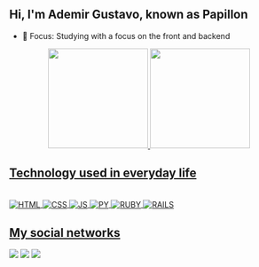## Hi, I'm Ademir Gustavo, known as Papillon

- 🔭 Focus: Studying with a focus on the front and backend

<div align="center">
  <a href="https://github.com/papilon087">
  <img height="180em" src="https://github-readme-stats.vercel.app/api?username=papilon087&show_icons=true&theme=dracula&include_all_commits=true&count_private=true"/>
  <img height="180em" src="https://github-readme-stats.vercel.app/api/top-langs/?username=papilon087&layout=compact&langs_count=7&theme=dracula"/>
</div>

## Technology used in everyday life
 <div style="display: inline_block"><br>
   <img align="center" alt="HTML" src="https://img.shields.io/badge/HTML5-E34F26?style=for-the-badge&logo=html5&logoColor=white">
   <img align="center" alt="CSS"  src="https://img.shields.io/badge/CSS3-1572B6?style=for-the-badge&logo=css3&logoColor=white">
   <img align="center" alt="JS"   src="https://img.shields.io/badge/JavaScript-323330?style=for-the-badge&logo=javascript&logoColor=F7DF1E">
   <img align="center" alt="PY"   src="https://img.shields.io/badge/Python-14354C?style=for-the-badge&logo=python&logoColor=white">
   <img align="center" alt="RUBY" src="https://img.shields.io/badge/Ruby-CC342D?style=for-the-badge&logo=ruby&logoColor=white">
   <img align="center" alt="RAILS"src="https://img.shields.io/badge/Ruby_on_Rails-CC0000?style=for-the-badge&logo=ruby-on-rails&logoColor=white">
</div>

## My social networks
<div>
  <a href="ademirgus@gmail.com"><img src="https://img.shields.io/badge/Gmail-D14836?style=for-the-badge&logo=gmail&logoColor=white" target="_blank"></a>
  <a href="https://mobile.twitter.com/GustavoAG012"><img src="https://img.shields.io/badge/Twitter-1DA1F2?style=for-the-badge&logo=twitter&logoColor=white" target="_blank"></a>
  <a href="https://www.linkedin.com/in/ademir-gustavo-3208931a4/"><img src="https://img.shields.io/badge/LinkedIn-0077B5?style=for-the-badge&logo=linkedin&logoColor=white" target="_blank"></a>
</div>
